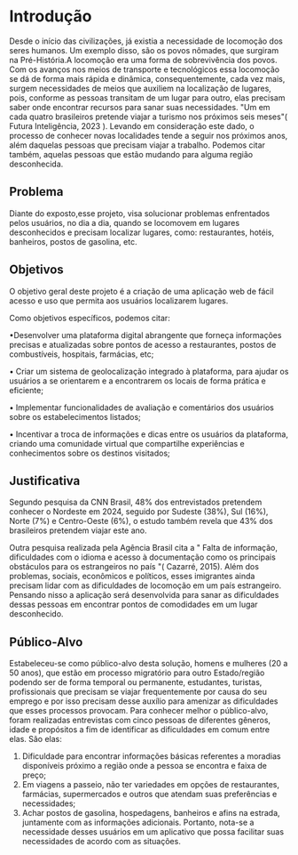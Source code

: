 # Introdução

Desde o início das civilizações, já existia a necessidade de locomoção dos seres humanos.
Um exemplo disso, são os povos nômades, que surgiram na Pré-História.A locomoção era uma forma de sobrevivência dos povos.
Com os avanços nos meios de transporte e tecnológicos essa locomoção se dá de forma mais rápida e dinâmica, consequentemente, cada vez mais, surgem necessidades de meios que auxiliem na localização de lugares, pois, conforme as pessoas transitam de um lugar para outro, elas precisam saber onde encontrar recursos para sanar suas necessidades. 
"Um em cada quatro brasileiros pretende viajar a turismo nos próximos seis meses"( Futura Inteligência, 2023 ).
Levando em consideração este dado, o processo de conhecer novas localidades tende a seguir nos próximos anos, além daquelas pessoas que precisam viajar a trabalho. Podemos citar também, aquelas pessoas que estão mudando para alguma região desconhecida.

## Problema
Diante do exposto,esse projeto, visa solucionar problemas enfrentados pelos usuários, no dia a dia, quando se locomovem em lugares desconhecidos e precisam localizar lugares, como: restaurantes, hotéis, banheiros, postos de gasolina, etc.


## Objetivos

O objetivo geral deste projeto é a criação de uma aplicação web de fácil acesso e uso que permita aos usuários localizarem lugares.

Como objetivos específicos, podemos citar:

•Desenvolver uma plataforma digital abrangente que forneça informações precisas e atualizadas sobre pontos de acesso a restaurantes,
postos de combustíveis, hospitais, farmácias, etc;

• Criar um sistema de geolocalização integrado à plataforma, para ajudar os usuários a
se orientarem e a encontrarem os locais de forma prática e eficiente;

• Implementar funcionalidades de avaliação e comentários dos usuários sobre os
estabelecimentos listados; 

• Incentivar a troca de informações e dicas entre os usuários da plataforma, criando uma
comunidade virtual que compartilhe experiências e conhecimentos sobre os destinos visitados;

## Justificativa

Segundo pesquisa da CNN Brasil, 48% dos entrevistados pretendem conhecer o
Nordeste em 2024, seguido por Sudeste (38%), Sul (16%), Norte (7%) e Centro-Oeste (6%), o
estudo também revela que 43% dos brasileiros pretendem viajar este ano.

Outra pesquisa realizada pela Agência Brasil cita a " Falta de informação, dificuldades com o idioma e acesso à documentação como os principais obstáculos para os estrangeiros no país "( Cazarré, 2015). Além dos problemas, sociais, econômicos e políticos, esses imigrantes ainda precisam lidar com as dificuldades de locomoção em um país estrangeiro. 
Pensando nisso a aplicação será desenvolvida para sanar as dificuldades dessas pessoas em  encontrar pontos de comodidades em um lugar desconhecido. 



## Público-Alvo

Estabeleceu-se como público-alvo desta solução, homens e mulheres (20 a 50 anos),
que estão em processo migratório para outro Estado/região podendo ser de forma temporal ou
permanente, estudantes, turistas, profissionais que precisam se viajar frequentemente por
causa do seu emprego e por isso precisam desse auxílio para amenizar as dificuldades que
esses processos provocam.
Para conhecer melhor o público-alvo, foram realizadas entrevistas com cinco pessoas
de diferentes gêneros, idade e propósitos a fim de identificar as dificuldades em comum entre
elas. São elas:
1. Dificuldade para encontrar informações básicas referentes a moradias disponíveis
próximo a região onde a pessoa se encontra e faixa de preço;
2. Em viagens a passeio, não ter variedades em opções de restaurantes, farmácias,
supermercados e outros que atendam suas preferências e necessidades;
3. Achar postos de gasolina, hospedagens, banheiros e afins na estrada, juntamente com
as informações adicionais.
Portanto, nota-se a necessidade desses usuários em um aplicativo que possa facilitar suas
necessidades de acordo com as situações.
